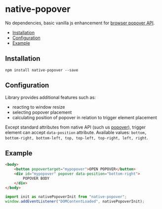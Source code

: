 # native-popover
No dependencies, basic vanilla js enhancement for [browser popover API](https://developer.mozilla.org/en-US/docs/Web/API/Popover_API). 


- [Installation](#installation)
- [Configuration](#configuration)
- [Example](#example)

## Installation
```
npm install native-popover --save
```

## Configuration
Library provides additional features such as:
- reacting to window resize
- selecting popover placement
- calculating position of popover in relation to trigger element placement

Except standard attributes from native API (such us [popover](https://developer.mozilla.org/en-US/docs/Web/HTML/Global_attributes/popover)), trigger element can accept `data-position` attribute.
Available values: 
`bottom, bottom-right, bottom-left, top, top-left, top-right, left, right`.


## Example
```html
<body>
    <button popovertarget="mypopover">OPEN POPOVER</button>
    <div id="mypopover" popover data-position="bottom-right">
        POPOVER BODY
    </div>
</body>
```

```js
import init as nativePopoverInit from "native-popover";
window.addEventListener("DOMContentLoaded", nativePopoverInit);
```

